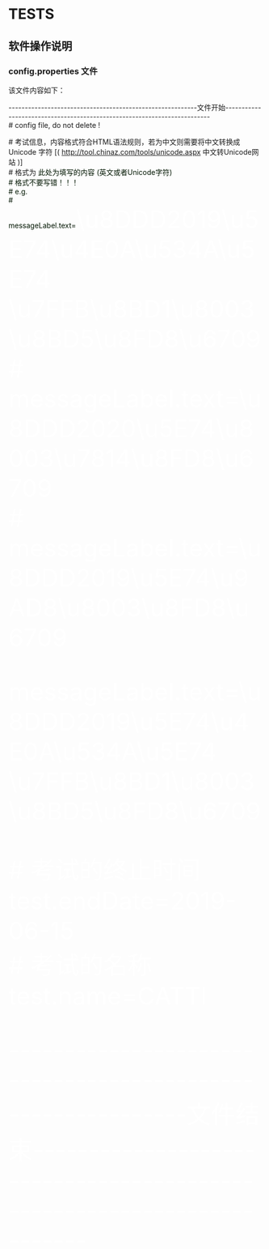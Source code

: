# TESTS
## 软件操作说明
### config.properties 文件
该文件内容如下：  

----------------------------------------------------------文件开始-------------------------------------------------------------------------  
\# config file, do not delete !  

\# 考试信息，内容格式符合HTML语法规则，若为中文则需要将中文转换成 Unicode 字符 [( http://tool.chinaz.com/tools/unicode.aspx 中文转Unicode网站 )]   
\# 格式为 <html><font size = (字体大小，数字) color=(字体颜色，16进制颜色) > 此处为填写的内容 (英文或者Unicode字符) <html>  
\# 格式不要写错！！！                                                                                                                        
\# e.g.  
\# messageLabel.text=<html><font size=8 color=white>\u8DDD2019\u5E74\u4E0A\u534A\u5E74<br>\u7FFB\u8BD1\u8003\u8BD5\u8FD8\u6709<html>  
\# messageLabel.text=<html><font size=8 color=white>\u8DDD2020\u5E74\u8003\u7814\u8FD8\u6709<html>  
\# messageLabel.text=<html><font size=8 color=white>\u8DDD2019\u5E74\u9AD8\u8003\u8FD8\u6709<html>  

messageLabel.text=<html><font size=8 color=white>\u8DDD2019\u5E74\u4E0A\u534A\u5E74<br>\u7FFB\u8BD1\u8003\u8BD5\u8FD8\u6709<html>  

\# 考试的终止时间  
test.endDate=2019-06-15  
\# 考试的名称  
test.name=CATTI  

------------------------------------------------------------文件结束-----------------------------------------------------------------------  
